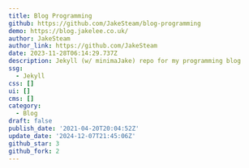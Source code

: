 ```yaml
---
title: Blog Programming
github: https://github.com/JakeSteam/blog-programming
demo: https://blog.jakelee.co.uk/
author: JakeSteam
author_link: https://github.com/JakeSteam
date: 2023-11-28T06:14:29.737Z
description: Jekyll (w/ minimaJake) repo for my programming blog
ssg:
  - Jekyll
css: []
ui: []
cms: []
category:
  - Blog
draft: false
publish_date: '2021-04-20T20:04:52Z'
update_date: '2024-12-07T21:45:06Z'
github_star: 3
github_fork: 2
---
```

